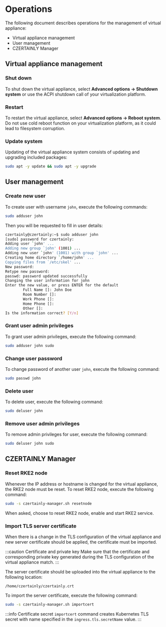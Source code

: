 # Operations

The following document describes operations for the management of virtual appliance:
- Virtual appliance management
- User management
- CZERTAINLY Manager

## Virtual appliance management

### Shut down

To shut down the virtual appliance, select **Advanced options -> Shutdown system** or use the ACPI shutdown call of your virtualization platform.

### Restart

To restart the virtual appliance, select **Advanced options -> Reboot system**. Do not use cold reboot function on your virtualization platform, as it could lead to filesystem corruption.

### Update system

Updating of the virtual appliance system consists of updating and upgrading included packages:
```bash
sudo apt -y update && sudo apt -y upgrade
```

## User management

### Create new user

To create user with username `john`, execute the following commands:
```bash
sudo adduser john
```

Then you will be requested to fill in user details:
```bash
czertainly@czertainly:~$ sudo adduser john
[sudo] password for czertainly:
Adding user `john' ...
Adding new group `john' (1001) ...
Adding new user `john' (1001) with group `john' ...
Creating home directory `/home/john' ...
Copying files from `/etc/skel' ...
New password:
Retype new password:
passwd: password updated successfully
Changing the user information for john
Enter the new value, or press ENTER for the default
        Full Name []: John Doe
        Room Number []:
        Work Phone []:
        Home Phone []:
        Other []:
Is the information correct? [Y/n]
```

### Grant user admin privileges

To grant user admin privileges, execute the following command:
```bash
sudo adduser john sudo
```

### Change user password

To change password of another user `john`, execute the following command:
```bash
sudo passwd john
```

### Delete user

To delete user, execute the following command:
```bash
sudo deluser john
```

### Remove user admin privileges

To remove admin privileges for user, execute the following command:
```bash
sudo deluser john sudo
```

## CZERTAINLY Manager

### Reset RKE2 node

Whenever the IP address or hostname is changed for the virtual appliance, the RKE2 node must be reset.
To reset RKE2 node, execute the following command:
```bash
sudo -s czertainly-manager.sh resetnode
```

When asked, choose to reset RKE2 node, enable and start RKE2 service.

### Import TLS server certificate

When there is a change in the TLS configuration of the virtual appliance and new server certificate should be applied, the certificate must be imported.

:::caution Certificate and private key
Make sure that the certificate and corresponding private key generated during the TLS configuration of the virtual appliance match.
:::

The server certificate should be uploaded into the virtual appliance to the following location:
```
/home/czertainly/czertainly.crt
```

To import the server certificate, execute the following command:
```bash
sudo -s czertainly-manager.sh importcert
```

:::info Certificate secret
`importcert` command creates Kubernetes TLS secret with name specified in the `ingress.tls.secretName` value.
:::
